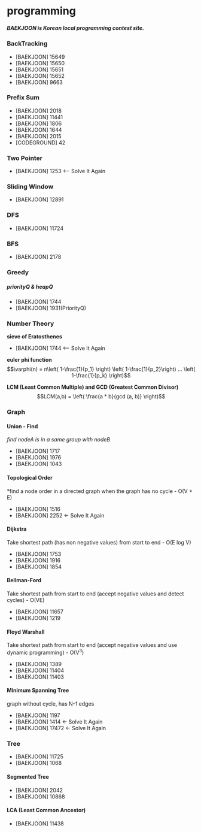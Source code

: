 # programming
##### BAEKJOON is Korean local programming contest site.

### BackTracking
- [BAEKJOON] 15649
- [BAEKJOON] 15650
- [BAEKJOON] 15651
- [BAEKJOON] 15652
- [BAEKJOON] 9663

### Prefix Sum
- [BAEKJOON] 2018
- [BAEKJOON] 11441
- [BAEKJOON] 1806
- [BAEKJOON] 1644
- [BAEKJOON] 2015
- [CODEGROUND] 42

### Two Pointer
- [BAEKJOON] 1253 <-- Solve It Again

### Sliding Window
- [BAEKJOON] 12891

### DFS
- [BAEKJOON] 11724

### BFS
- [BAEKJOON] 2178

### Greedy 
##### priorityQ & heapQ
- [BAEKJOON] 1744
- [BAEKJOON] 1931(PriorityQ)

### Number Theory

**sieve of Eratosthenes**
- [BAEKJOON] 1744 <-- Solve It Again

**euler phi function**
$$\varphi(n) = n\left( 1-\frac{1}{p_1} \right) \left( 1-\frac{1}{p_2}\right) ... \left( 1-\frac{1}{p_k} \right)$$

**LCM (Least Common Multiple) and GCD (Greatest Common Divisor)**
$$LCM(a,b) = \left( \frac{a * b}{gcd (a, b)} \right)$$


### Graph
#### Union - Find 
*find nodeA is in a same group with nodeB*
- [BAEKJOON] 1717
- [BAEKJOON] 1976
- [BAEKJOON] 1043

#### Topological Order 
*find a node order in a directed graph when the graph has no cycle - O(V + E)
- [BAEKJOON] 1516
- [BAEKJOON] 2252 <- Solve It Again

#### Dijkstra 
Take shortest path (has non negative values) from start to end - O(E log V)
- [BAEKJOON] 1753
- [BAEKJOON] 1916
- [BAEKJOON] 1854

#### Bellman-Ford 
Take shortest path from start to end (accept negative values and detect cycles) - O(VE)
- [BAEKJOON] 11657
- [BAEKJOON] 1219

#### Floyd Warshall 
Take shortest path from start to end (accept negative values and use dynamic programming) - O(V<sup>3</sup>)
- [BAEKJOON] 1389
- [BAEKJOON] 11404
- [BAEKJOON] 11403

#### Minimum Spanning Tree
graph without cycle, has N-1 edges
- [BAEKJOON] 1197
- [BAEKJOON] 1414 <- Solve It Again
- [BAEKJOON] 17472 <- Solve It Again

### Tree
- [BAEKJOON] 11725
- [BAEKJOON] 1068

#### Segmented Tree
- [BAEKJOON] 2042
- [BAEKJOON] 10868

#### LCA (Least Common Ancestor)
- [BAEKJOON] 11438
